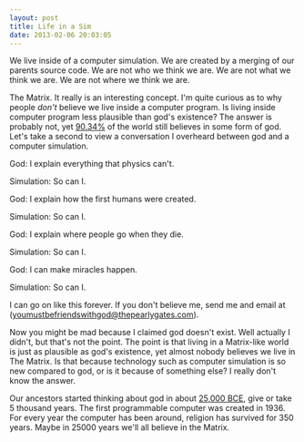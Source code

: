 ```yaml
---
layout: post
title: Life in a Sim
date: 2013-02-06 20:03:05
---
```


We live inside of a computer simulation. We are created by a merging of our parents source code. We are not who we think we are. We are not what we think we are. We are not where we think we are.

The Matrix. It really is an interesting concept. I'm quite curious as to why people *don't* believe we live inside a computer program. Is living inside computer program less plausible than god's existence? The answer is probably not, yet [90.34%](http://im.robs.im/Z140hP) of the world still believes in some form of god. Let's take a second to view a conversation I overheard between god and a computer simulation.

God: I explain everything that physics can't.

Simulation: So can I.

God: I explain how the first humans were created.

Simulation: So can I.

God: I explain where people go when they die.

Simulation: So can I.

God: I can make miracles happen.

Simulation: So can I.

I can go on like this forever. If you don't believe me, send me and email at (youmustbefriendswithgod@thepearlygates.com). 

Now you might be mad because I claimed god doesn't exist. Well actually I didn't, but that's not the point. The point is that living in a Matrix-like world is just as plausible as god's existence, yet almost nobody believes we live in The Matrix. Is that because technology such as computer simulation is so new compared to god, or is it because of something else? I really don't know the answer. 

Our ancestors started thinking about god in about [25,000 BCE](http://im.robs.im/ViOO2G), give or take 5 thousand years. The first programmable computer was created in 1936. For every year the computer has been around, religion has survived for 350 years. Maybe in 25000 years we'll all believe in the Matrix.



